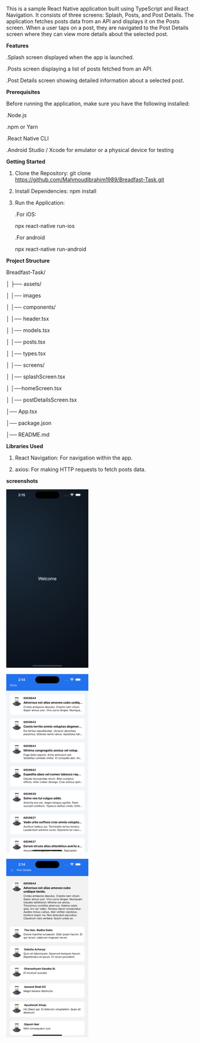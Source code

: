 This is a sample React Native application built using TypeScript and React Navigation. It consists of three screens: Splash, Posts, and Post Details. The application fetches posts data from an API and displays it on the Posts screen. When a user taps on a post, they are navigated to the Post Details screen where they can view more details about the selected post.

**Features**

.Splash screen displayed when the app is launched.

.Posts screen displaying a list of posts fetched from an API.

.Post Details screen showing detailed information about a selected post.

**Prerequisites**

Before running the application, make sure you have the following installed:

.Node.js

.npm or Yarn

.React Native CLI

.Android Studio / Xcode for emulator or a physical device for testing

**Getting Started**

1. Clone the Repository:
   git clone https://github.com/MahmoudIbrahim1989/Breadfast-Task.git

2. Install Dependencies: npm install

3. Run the Application:

   .For iOS:

   npx react-native run-ios

   .For android

   npx react-native run-android

**Project Structure**

Breadfast-Task/

│ ├── assets/

│ │── images

│ │── components/

│ │── header.tsx

│ │── models.tsx

│ │── posts.tsx

│ │── types.tsx

│ │── screens/

│ │── splashScreen.tsx

│ │──homeScreen.tsx

│ │── postDetailsScreen.tsx

│── App.tsx

│── package.json

│── README.md

**Libraries Used**

1. React Navigation: For navigation within the app.

2. axios: For making HTTP requests to fetch posts data.

**screenshots**

![Alt text](assets/images/splashScreen.png)

![Alt text](assets/images/postsScreen.png)

![Alt text](assets/images/postDetailsScreen.png)
